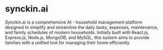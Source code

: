 # synckin.ai
Synckin.ai is a comprehensive AI - household management platform designed to simplify and streamline the daily tasks, expenses, maintenance, and family schedules of modern households. Initially built with React.js, Express.js, Node.js, MongoDB, and MySQL, this system aims to provide families with a unified tool for managing their home efficiently.
